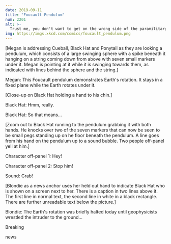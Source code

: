 ```yaml
---
date: 2019-09-11
title: "Foucault Pendulum"
num: 2201
alt: >-
  Trust me, you don't want to get on the wrong side of the paramilitary enforcement arm of the International Earth Rotation and Reference Systems Service.
img: https://imgs.xkcd.com/comics/foucault_pendulum.png
---
```

[Megan is addressing Cueball, Black Hat and Ponytail as they are looking a pendulum, which consists of a large swinging sphere with a spike beneath it hanging on a string coming down from above with seven small markers under it. Megan is pointing at it while it is swinging towards them, as indicated with lines behind the sphere and the string.]

Megan: This Foucault pendulum demonstrates Earth's rotation. It stays in a fixed plane while the Earth rotates under it.

[Close-up on Black Hat holding a hand to his chin.]

Black Hat: Hmm, really.

Black Hat: So that means...

[Zoom out to Black Hat running to the pendulum grabbing it with both hands. He knocks over two of the seven markers that can now be seen to be small pegs standing up on he floor beneath the pendulum. A line goes from his hand on the pendulum up to a sound bubble. Two people off-panel yell at him.]

Character off-panel 1: Hey!

Character off-panel 2: Stop him!

Sound: Grab!

[Blondie as a news anchor uses her held out hand to indicate Black Hat who is shown on a screen next to her. There is a caption in two lines above it. The first line in normal text, the second line in white in a black rectangle. There are further unreadable text below the picture.]

Blondie: The Earth's rotation was briefly halted today until geophysicists wrestled the intruder to the ground...

Breaking

news